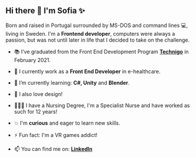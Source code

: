 ## Hi there 👋 I'm Sofia ✨ 

Born and raised in Portugal surrounded by MS-DOS and command lines 💻, living in Sweden. 
I'm a __Frontend developer__, computers were always a passion, but was not until later in life that I decided to take on the challenge. 

 - 📚 I’ve graduated from the Front End Development Program [__Technigo__](https://www.technigo.io/) in February 2021.
 - 🏥 I currently work as a __Front End Developer__ in e-healthcare.
 - 🌱 I’m currently learning: __C#, Unity__ and __Blender__.
 - 🌈 I also love design!
 - 👩🏻‍⚕️ I have a Nursing Degree, I'm a Specialist Nurse and have worked as such for 12 years!
 - 💥 I'm __curious__ and eager to learn new skills.
 - ⚡ Fun fact: I'm a VR games addict!
 
 - 📫 You can find me on: [__LinkedIn__](https://www.linkedin.com/in/sofiavazsousa/)
 


<!--
**sofiavazs/sofiavazs** is a ✨ _special_ ✨ repository because its `README.md` (this file) appears on your GitHub profile.


-->
